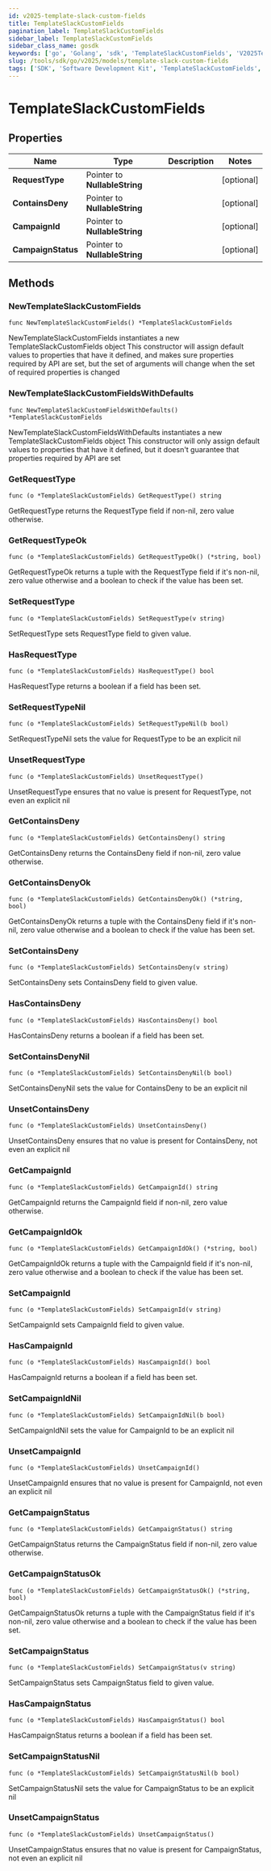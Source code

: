 ```yaml
---
id: v2025-template-slack-custom-fields
title: TemplateSlackCustomFields
pagination_label: TemplateSlackCustomFields
sidebar_label: TemplateSlackCustomFields
sidebar_class_name: gosdk
keywords: ['go', 'Golang', 'sdk', 'TemplateSlackCustomFields', 'V2025TemplateSlackCustomFields'] 
slug: /tools/sdk/go/v2025/models/template-slack-custom-fields
tags: ['SDK', 'Software Development Kit', 'TemplateSlackCustomFields', 'V2025TemplateSlackCustomFields']
---
```


# TemplateSlackCustomFields

## Properties

Name | Type | Description | Notes
------------ | ------------- | ------------- | -------------
**RequestType** | Pointer to **NullableString** |  | [optional] 
**ContainsDeny** | Pointer to **NullableString** |  | [optional] 
**CampaignId** | Pointer to **NullableString** |  | [optional] 
**CampaignStatus** | Pointer to **NullableString** |  | [optional] 

## Methods

### NewTemplateSlackCustomFields

`func NewTemplateSlackCustomFields() *TemplateSlackCustomFields`

NewTemplateSlackCustomFields instantiates a new TemplateSlackCustomFields object
This constructor will assign default values to properties that have it defined,
and makes sure properties required by API are set, but the set of arguments
will change when the set of required properties is changed

### NewTemplateSlackCustomFieldsWithDefaults

`func NewTemplateSlackCustomFieldsWithDefaults() *TemplateSlackCustomFields`

NewTemplateSlackCustomFieldsWithDefaults instantiates a new TemplateSlackCustomFields object
This constructor will only assign default values to properties that have it defined,
but it doesn't guarantee that properties required by API are set

### GetRequestType

`func (o *TemplateSlackCustomFields) GetRequestType() string`

GetRequestType returns the RequestType field if non-nil, zero value otherwise.

### GetRequestTypeOk

`func (o *TemplateSlackCustomFields) GetRequestTypeOk() (*string, bool)`

GetRequestTypeOk returns a tuple with the RequestType field if it's non-nil, zero value otherwise
and a boolean to check if the value has been set.

### SetRequestType

`func (o *TemplateSlackCustomFields) SetRequestType(v string)`

SetRequestType sets RequestType field to given value.

### HasRequestType

`func (o *TemplateSlackCustomFields) HasRequestType() bool`

HasRequestType returns a boolean if a field has been set.

### SetRequestTypeNil

`func (o *TemplateSlackCustomFields) SetRequestTypeNil(b bool)`

 SetRequestTypeNil sets the value for RequestType to be an explicit nil

### UnsetRequestType
`func (o *TemplateSlackCustomFields) UnsetRequestType()`

UnsetRequestType ensures that no value is present for RequestType, not even an explicit nil
### GetContainsDeny

`func (o *TemplateSlackCustomFields) GetContainsDeny() string`

GetContainsDeny returns the ContainsDeny field if non-nil, zero value otherwise.

### GetContainsDenyOk

`func (o *TemplateSlackCustomFields) GetContainsDenyOk() (*string, bool)`

GetContainsDenyOk returns a tuple with the ContainsDeny field if it's non-nil, zero value otherwise
and a boolean to check if the value has been set.

### SetContainsDeny

`func (o *TemplateSlackCustomFields) SetContainsDeny(v string)`

SetContainsDeny sets ContainsDeny field to given value.

### HasContainsDeny

`func (o *TemplateSlackCustomFields) HasContainsDeny() bool`

HasContainsDeny returns a boolean if a field has been set.

### SetContainsDenyNil

`func (o *TemplateSlackCustomFields) SetContainsDenyNil(b bool)`

 SetContainsDenyNil sets the value for ContainsDeny to be an explicit nil

### UnsetContainsDeny
`func (o *TemplateSlackCustomFields) UnsetContainsDeny()`

UnsetContainsDeny ensures that no value is present for ContainsDeny, not even an explicit nil
### GetCampaignId

`func (o *TemplateSlackCustomFields) GetCampaignId() string`

GetCampaignId returns the CampaignId field if non-nil, zero value otherwise.

### GetCampaignIdOk

`func (o *TemplateSlackCustomFields) GetCampaignIdOk() (*string, bool)`

GetCampaignIdOk returns a tuple with the CampaignId field if it's non-nil, zero value otherwise
and a boolean to check if the value has been set.

### SetCampaignId

`func (o *TemplateSlackCustomFields) SetCampaignId(v string)`

SetCampaignId sets CampaignId field to given value.

### HasCampaignId

`func (o *TemplateSlackCustomFields) HasCampaignId() bool`

HasCampaignId returns a boolean if a field has been set.

### SetCampaignIdNil

`func (o *TemplateSlackCustomFields) SetCampaignIdNil(b bool)`

 SetCampaignIdNil sets the value for CampaignId to be an explicit nil

### UnsetCampaignId
`func (o *TemplateSlackCustomFields) UnsetCampaignId()`

UnsetCampaignId ensures that no value is present for CampaignId, not even an explicit nil
### GetCampaignStatus

`func (o *TemplateSlackCustomFields) GetCampaignStatus() string`

GetCampaignStatus returns the CampaignStatus field if non-nil, zero value otherwise.

### GetCampaignStatusOk

`func (o *TemplateSlackCustomFields) GetCampaignStatusOk() (*string, bool)`

GetCampaignStatusOk returns a tuple with the CampaignStatus field if it's non-nil, zero value otherwise
and a boolean to check if the value has been set.

### SetCampaignStatus

`func (o *TemplateSlackCustomFields) SetCampaignStatus(v string)`

SetCampaignStatus sets CampaignStatus field to given value.

### HasCampaignStatus

`func (o *TemplateSlackCustomFields) HasCampaignStatus() bool`

HasCampaignStatus returns a boolean if a field has been set.

### SetCampaignStatusNil

`func (o *TemplateSlackCustomFields) SetCampaignStatusNil(b bool)`

 SetCampaignStatusNil sets the value for CampaignStatus to be an explicit nil

### UnsetCampaignStatus
`func (o *TemplateSlackCustomFields) UnsetCampaignStatus()`

UnsetCampaignStatus ensures that no value is present for CampaignStatus, not even an explicit nil

